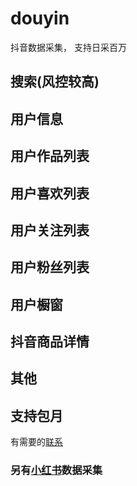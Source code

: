 # douyin
抖音数据采集， 支持日采百万

## 搜索(风控较高)
## 用户信息
## 用户作品列表
## 用户喜欢列表
## 用户关注列表
## 用户粉丝列表
## 用户橱窗
## 抖音商品详情
## 其他
## 支持包月

有需要的[联系](https://qm.qq.com/cgi-bin/qm/qr?k=gsXU_14bQsI8BdSevrFzHU7vIYnRCnFQ&noverify=0)

### 另有[小红书](https://github.com/canglingzhiyue/xiaohongshu)数据采集
